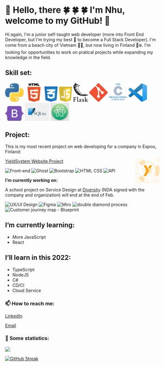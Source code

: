 # 👋 Hello, there :four_leaf_clover: :four_leaf_clover: :four_leaf_clover: I'm Nhu, welcome to my GitHub! :confetti_ball:

Hi again, I'm a junior self-taught web developer (more into Front End Developer, but I'm trying my best :muscle: to become a Full Stack Developer). I'm come from a beach city of Vietnam :ocean::palm_tree:, but now living in Finland :evergreen_tree::snowflake:. I'm looking for opportunities to work on pratical projects while expanding my knowledge in the field.


## Skill set: 

<img src="https://github.com/binhnhu1409/binhnhu1409/blob/main/assets/1200px-Python-logo-notext.svg.png" alt="Python" width="60">    <img src="https://github.com/binhnhu1409/binhnhu1409/blob/main/assets/512px-HTML5_logo_and_wordmark.svg.png" alt="HTML" width="60">  <img src="https://github.com/binhnhu1409/binhnhu1409/blob/main/assets/css.svg" alt="CSS" width="43">  <img src="https://github.com/binhnhu1409/binhnhu1409/blob/main/assets/javascript-logo-8892AEFCAC-seeklogo.com.png" alt="JavaScript" width="43">
<img src="https://github.com/binhnhu1409/binhnhu1409/blob/main/assets/Flask-logo.svg" alt="Flask" width="48"> <img src="https://github.com/binhnhu1409/binhnhu1409/blob/main/assets/Git-Icon-1788C.png" alt="Git" width="60"> <img src="https://github.com/binhnhu1409/binhnhu1409/blob/main/assets/The_C_Programming_Language_logo.svg.png" alt="C" width="60"> <img src="https://github.com/binhnhu1409/binhnhu1409/blob/main/assets/Visual_Studio_Code_1.35_icon.svg.png" alt="Visual Studio Code" width="60"> <img src="https://github.com/binhnhu1409/binhnhu1409/blob/main/assets/bootstrap-5-1.svg" alt="Bootstrap" width="60"> <img src="https://github.com/binhnhu1409/binhnhu1409/blob/main/assets/logo-mysql-mobile-app-development-sqlite-android-software.jpg" alt="SQLite" width="80">
<img src="https://github.com/binhnhu1409/binhnhu1409/blob/main/assets/imgbin-atom-source-code-editor-text-editor-logo-visual-studio-code-design-NxGq2hxzHBa5NzxUUkNLyyhMP.jpg" alt="Atom" width="60">  


## Project:
This is my most recent project on web developing for a company in Espoo, Finland:

<img align="right" src="https://github.com/binhnhu1409/binhnhu1409/blob/main/assets/site%20icone.png" width="80" alt="YS project"> 

[YieldSystem Website Project](https://yieldsystems.tech/)

<img src="https://img.shields.io/badge/Front%20end-Dev-orange" alt="Front-end">  <img src="https://img.shields.io/badge/%3D-Ghost%20Blog-lightgrey" alt="Ghost"> <img src="https://img.shields.io/badge/B-Bootstrap-blueviolet" alt="Bootstrap"> <img src="https://img.shields.io/badge/HTML-CSS-blue" alt="HTML CSS"> <img src="https://img.shields.io/badge/API-Placeholder-9cf" alt="API"> 



**I’m currently working on:**

A school project on Service Design at [Diversity](https://diverscity.fi/) (NDA signed with the company and organization) will end at the end of Feb.

<img src="https://img.shields.io/badge/UX%20design-UI%20design-brightgreen" alt="UX/UI Design"> <img src="https://img.shields.io/badge/-Figma-ff69b4" alt="Figma"> <img src="https://img.shields.io/badge/-Miro-FFF323" alt="Miro"> <img src="https://img.shields.io/badge/-Double%20Diamond%20process-FEECE9" alt="double diamond process"> <img src="https://img.shields.io/badge/Customer%20Journey%20Map-Blueprint-blue" alt="Customer journey map - Blueprint">


## I’m currently learning:
- More JavaScript
- React

## I’ll learn in this 2022:
- TypeScript
- NodeJS
- C#
- CD/CI
- Cloud Service

### 📫 How to reach me:

[LinkedIn](https://www.linkedin.com/in/nhu-nguyen-tran-binh-b3a7ba172/)

[Email](mailto:binhnhu1409@gmail.com)

### 💬 Some statistics:

<a href="https://github.com/anuraghazra/github-readme-stats" target="_blank">
  <img align="center" src="https://github-readme-stats.vercel.app/api?username=binhnhu1409" />
</a>

[![GitHub Streak](https://github-readme-streak-stats.herokuapp.com/?user=binhnhu1409&theme=dark)](https://git.io/streak-stats)
